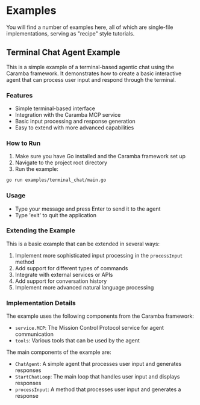 # Examples

You will find a number of examples here, all of which are single-file implementations, serving as "recipe" style tutorials.

## Terminal Chat Agent Example

This is a simple example of a terminal-based agentic chat using the Caramba framework. It demonstrates how to create a basic interactive agent that can process user input and respond through the terminal.

### Features

- Simple terminal-based interface
- Integration with the Caramba MCP service
- Basic input processing and response generation
- Easy to extend with more advanced capabilities

### How to Run

1. Make sure you have Go installed and the Caramba framework set up
2. Navigate to the project root directory
3. Run the example:

```bash
go run examples/terminal_chat/main.go
```

### Usage

- Type your message and press Enter to send it to the agent
- Type 'exit' to quit the application

### Extending the Example

This is a basic example that can be extended in several ways:

1. Implement more sophisticated input processing in the `processInput` method
2. Add support for different types of commands
3. Integrate with external services or APIs
4. Add support for conversation history
5. Implement more advanced natural language processing

### Implementation Details

The example uses the following components from the Caramba framework:

- `service.MCP`: The Mission Control Protocol service for agent communication
- `tools`: Various tools that can be used by the agent

The main components of the example are:

- `ChatAgent`: A simple agent that processes user input and generates responses
- `StartChatLoop`: The main loop that handles user input and displays responses
- `processInput`: A method that processes user input and generates a response

